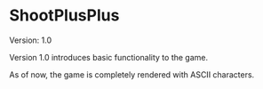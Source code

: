 # ShootPlusPlus


Version: 1.0

Version 1.0 introduces basic functionality to the game.

As of now, the game is completely rendered with ASCII characters.

